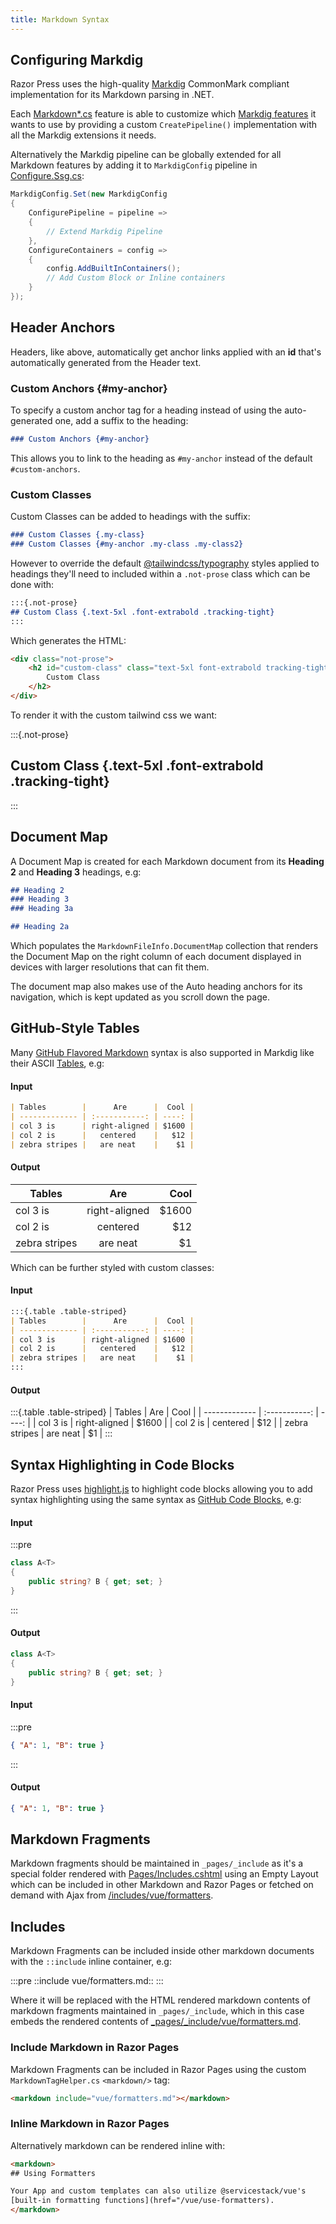 ```yaml
---
title: Markdown Syntax
---
```


## Configuring Markdig

Razor Press uses the high-quality [Markdig](https://github.com/xoofx/markdig) CommonMark compliant implementation 
for its Markdown parsing in .NET.

Each [Markdown*.cs](https://github.com/NetCoreTemplates/razor-press/tree/main/MyApp) feature is able to customize
which [Markdig features](https://github.com/xoofx/markdig#features) it wants to use by providing a custom
`CreatePipeline()` implementation with all the Markdig extensions it needs.

Alternatively the Markdig pipeline can be globally extended for all Markdown features by adding it to `MarkdigConfig` 
pipeline in [Configure.Ssg.cs](https://github.com/NetCoreTemplates/razor-press/blob/main/MyApp/Configure.Ssg.cs):

```csharp
MarkdigConfig.Set(new MarkdigConfig
{
    ConfigurePipeline = pipeline =>
    {
        // Extend Markdig Pipeline
    },
    ConfigureContainers = config =>
    {
        config.AddBuiltInContainers();
        // Add Custom Block or Inline containers
    }
});
```

## Header Anchors

Headers, like above, automatically get anchor links applied with an **id** that's automatically generated from the 
Header text.

### Custom Anchors {#my-anchor}

To specify a custom anchor tag for a heading instead of using the auto-generated one, add a suffix to the heading:

```markdown
### Custom Anchors {#my-anchor}
```

This allows you to link to the heading as `#my-anchor` instead of the default `#custom-anchors`.

### Custom Classes 

Custom Classes can be added to headings with the suffix:

```markdown
### Custom Classes {.my-class}
### Custom Classes {#my-anchor .my-class .my-class2}
```

However to override the default [@tailwindcss/typography](https://tailwindcss.com/docs/typography-plugin) styles applied
to headings they'll need to included within a `.not-prose` class which can be done with:

```markdown
:::{.not-prose}
## Custom Class {.text-5xl .font-extrabold .tracking-tight}
:::
```

Which generates the HTML:

```html
<div class="not-prose">
    <h2 id="custom-class" class="text-5xl font-extrabold tracking-tight">
        Custom Class
    </h2>
</div>
```

To render it with the custom tailwind css we want:

:::{.not-prose}
## Custom Class {.text-5xl .font-extrabold .tracking-tight}
:::

## Document Map

A Document Map is created for each Markdown document from its **Heading 2** and **Heading 3** headings, e.g: 

```markdown
## Heading 2
### Heading 3
### Heading 3a

## Heading 2a
```

Which populates the `MarkdownFileInfo.DocumentMap` collection that renders the Document Map on the right column of
each document displayed in devices with larger resolutions that can fit them.

The document map also makes use of the Auto heading anchors for its navigation, which is kept updated as you scroll down the page.

## GitHub-Style Tables

Many [GitHub Flavored Markdown](https://github.github.com/gfm/) syntax is also supported in Markdig like their ASCII
[Tables](https://github.github.com/gfm/#tables-extension-), e.g:

#### Input

```markdown
| Tables        |      Are      |  Cool |
| ------------- | :-----------: | ----: |
| col 3 is      | right-aligned | $1600 |
| col 2 is      |   centered    |   $12 |
| zebra stripes |   are neat    |    $1 |
```

#### Output

| Tables        |      Are      |  Cool |
| ------------- | :-----------: | ----: |
| col 3 is      | right-aligned | $1600 |
| col 2 is      |   centered    |   $12 |
| zebra stripes |   are neat    |    $1 |

Which can be further styled with custom classes:

#### Input

```markdown
:::{.table .table-striped}
| Tables        |      Are      |  Cool |
| ------------- | :-----------: | ----: |
| col 3 is      | right-aligned | $1600 |
| col 2 is      |   centered    |   $12 |
| zebra stripes |   are neat    |    $1 |
:::
```

#### Output

:::{.table .table-striped}
| Tables        |      Are      |  Cool |
| ------------- | :-----------: | ----: |
| col 3 is      | right-aligned | $1600 |
| col 2 is      |   centered    |   $12 |
| zebra stripes |   are neat    |    $1 |
:::

## Syntax Highlighting in Code Blocks

Razor Press uses [highlight.js](https://highlightjs.org) to highlight code blocks allowing you to add syntax highlighting 
using the same syntax as 
[GitHub Code Blocks](https://docs.github.com/en/get-started/writing-on-github/working-with-advanced-formatting/creating-and-highlighting-code-blocks), e.g:

#### Input

:::pre
```csharp
class A<T>
{
    public string? B { get; set; }
}
```
:::

#### Output

```csharp
class A<T>
{
    public string? B { get; set; }
}
```

#### Input

:::pre
```json
{ "A": 1, "B": true }
```
:::

#### Output

```json
{ "A": 1, "B": true }
```

## Markdown Fragments

Markdown fragments should be maintained in `_pages/_include` as it's a special folder rendered with
[Pages/Includes.cshtml](https://github.com/NetCoreTemplates/razor-press/blob/main/MyApp/Pages/Includes.cshtml) using
an Empty Layout which can be included in other Markdown and Razor Pages or fetched on demand with Ajax
from [/includes/vue/formatters](/includes/vue/formatters).

## Includes

Markdown Fragments can be included inside other markdown documents with the `::include` inline container, e.g:

:::pre
::include vue/formatters.md::
:::

Where it will be replaced with the HTML rendered markdown contents of markdown fragments maintained in `_pages/_include`, 
which in this case embeds the rendered contents of [_pages/_include/vue/formatters.md](https://github.com/NetCoreTemplates/razor-press/blob/main/MyApp/_pages/_include/vue/formatters.md).

### Include Markdown in Razor Pages

Markdown Fragments can be included in Razor Pages using the custom `MarkdownTagHelper.cs` `<markdown/>` tag: 

```html
<markdown include="vue/formatters.md"></markdown>
```

### Inline Markdown in Razor Pages

Alternatively markdown can be rendered inline with:

```html
<markdown>
## Using Formatters

Your App and custom templates can also utilize @servicestack/vue's
[built-in formatting functions](href="/vue/use-formatters).
</markdown>
```
